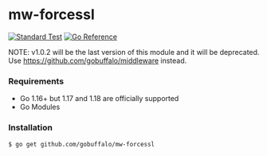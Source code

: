 # mw-forcessl

[![Standard Test](https://github.com/gobuffalo/mw-forcessl/actions/workflows/standard-go-test.yml/badge.svg)](https://github.com/gobuffalo/mw-forcessl/actions/workflows/standard-go-test.yml)
[![Go Reference](https://pkg.go.dev/badge/github.com/gobuffalo/mw-forcessl.svg)](https://pkg.go.dev/github.com/gobuffalo/mw-forcessl)

NOTE: v1.0.2 will be the last version of this module and it will be deprecated.
Use <https://github.com/gobuffalo/middleware> instead.

### Requirements

* Go 1.16+ but 1.17 and 1.18 are officially supported
* Go Modules

### Installation

```bash
$ go get github.com/gobuffalo/mw-forcessl
```
